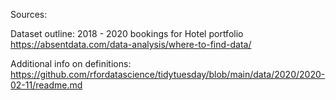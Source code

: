 Sources:

Dataset outline: 2018 - 2020 bookings for Hotel portfolio
https://absentdata.com/data-analysis/where-to-find-data/

Additional info on definitions:
https://github.com/rfordatascience/tidytuesday/blob/main/data/2020/2020-02-11/readme.md
